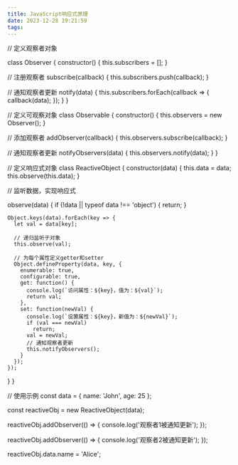 ```yaml
---
title: JavaScript响应式原理
date: 2023-12-28 19:21:59
tags:
---
```


// 定义观察者对象

class Observer {
  constructor() {
    this.subscribers = [];
  }

  // 注册观察者
  subscribe(callback) {
    this.subscribers.push(callback);
  }

  // 通知观察者更新
  notify(data) {
    this.subscribers.forEach(callback => {
      callback(data);
    });
  }
}

// 定义可观察对象
class Observable {
  constructor() {
    this.observers = new Observer();
  }

  // 添加观察者
  addObserver(callback) {
    this.observers.subscribe(callback);
  }

  // 通知观察者更新
  notifyObservers(data) {
    this.observers.notify(data);
  }
}

// 定义响应式对象
class ReactiveObject {
  constructor(data) {
    this.data = data;
    this.observe(this.data);
  }

  // 监听数据，实现响应式

  observe(data) {
    if (!data || typeof data !== 'object') {
      return;
    }

    Object.keys(data).forEach(key => {
      let val = data[key];

      // 递归监听子对象
      this.observe(val);

      // 为每个属性定义getter和setter
      Object.defineProperty(data, key, {
        enumerable: true,
        configurable: true,
        get: function() {
          console.log(`访问属性：${key}，值为：${val}`);
          return val;
        },
        set: function(newVal) {
          console.log(`设置属性：${key}，新值为：${newVal}`);
          if (val === newVal)
            return;
          val = newVal;
          // 通知观察者更新
          this.notifyObservers();
        }
      });
    });
  }
}

// 使用示例
const data = {
  name: 'John',
  age: 25
};

const reactiveObj = new ReactiveObject(data);

reactiveObj.addObserver(() => {
  console.log('观察者1被通知更新');
});

reactiveObj.addObserver(() => {
  console.log('观察者2被通知更新');
});

reactiveObj.data.name = 'Alice';